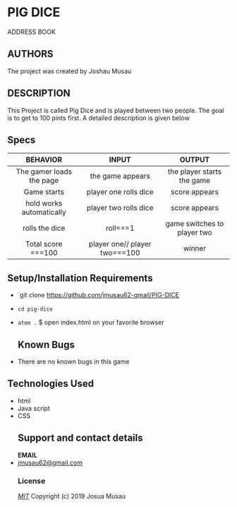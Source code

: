 # PIG DICE

ADDRESS BOOK

## AUTHORS

 The project was created by Joshau Musau

## DESCRIPTION

This Project is called Pig Dice and is played between two people. The goal is to get to 100 pints first. A detailed description is given below

## Specs
|BEHAVIOR             |    INPUT                     | OUTPUT |
|:------------:|:-------------------------:|:---------------------------:|
|   The gamer loads the page            |      the game appears                 |       the player starts the game                       |
|   Game starts           |       player one rolls dice                    |     score appears                         |
|    hold works automatically           |    player two rolls dice                       |     score appears                         |
|    rolls the dice           |  roll===1   | game switches to player two                     |               
|     Total score ===100          |     player one// player two===100                      |    winner                          |

## Setup/Installation Requirements

-   \`git clone <https://github.com/jmusau62-gmail/PIG-DICE>
-   `cd pig-dice`
-   `atom .`
    $ open index.html on your favorite browser
    ## Known Bugs


-   There are no known bugs in this game

## Technologies Used

-   html
-   Java script
-   CSS
    ## Support and contact details
      **EMAIL**
-   jmusau62@gmail.com
    ### License
    _[MIT](https://choosealicense.com/licenses/mit/)_
    Copyright (c) 2019 Josua Musau
